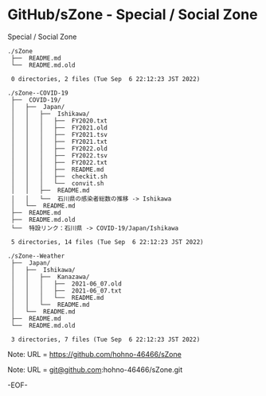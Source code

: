 # GitHub/sZone - Special / Social Zone

Special / Social Zone

    ./sZone
     ├──  README.md
     └──  README.md.old
     
     0 directories, 2 files (Tue Sep  6 22:12:23 JST 2022)

    ./sZone--COVID-19
     ├──  COVID-19/
     │   ├──  Japan/
     │   │   ├──  Ishikawa/
     │   │   │   ├──  FY2020.txt
     │   │   │   ├──  FY2021.old
     │   │   │   ├──  FY2021.tsv
     │   │   │   ├──  FY2021.txt
     │   │   │   ├──  FY2022.old
     │   │   │   ├──  FY2022.tsv
     │   │   │   ├──  FY2022.txt
     │   │   │   ├──  README.md
     │   │   │   ├──  checkit.sh
     │   │   │   └──  convit.sh
     │   │   ├──  README.md
     │   │   └──  石川県の感染者総数の推移 -> Ishikawa
     │   └──  README.md
     ├──  README.md
     ├──  README.md.old
     └──  特設リンク：石川県 -> COVID-19/Japan/Ishikawa
     
     5 directories, 14 files (Tue Sep  6 22:12:23 JST 2022)

    ./sZone--Weather
     ├──  Japan/
     │   ├──  Ishikawa/
     │   │   ├──  Kanazawa/
     │   │   │   ├──  2021-06_07.old
     │   │   │   ├──  2021-06_07.txt
     │   │   │   └──  README.md
     │   │   └──  README.md
     │   └──  README.md
     ├──  README.md
     └──  README.md.old
     
     3 directories, 7 files (Tue Sep  6 22:12:23 JST 2022)


Note: URL = https://github.com/hohno-46466/sZone

Note: URL = git@github.com:hohno-46466/sZone.git

-EOF-
